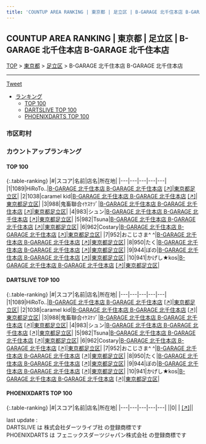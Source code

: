 ```yaml
---
title: 'COUNTUP AREA RANKING | 東京都 | 足立区 | B-GARAGE 北千住本店 B-GARAGE 北千住本店'
---
```

## COUNTUP AREA RANKING | 東京都 | 足立区 | B-GARAGE 北千住本店 B-GARAGE 北千住本店

[TOP](/darts/rank/) > [東京都](/darts/rank/東京都/) > [足立区](/darts/rank/東京都/足立区/) > B-GARAGE 北千住本店 B-GARAGE 北千住本店

___

<a href="https://twitter.com/share?ref_src=twsrc%5Etfw" data-text="COUNTUP AREA RANKING | 東京都足立区B-GARAGE 北千住本店 B-GARAGE 北千住本店" class="twitter-share-button" data-hashtags="DARTSLIVE,PHOENIXDARTS,darts,ダーツ" data-show-count="false">Tweet</a>

* [ランキング](#カウントアップランキング)
    * [TOP 100](#top-100)
    * [DARTSLIVE TOP 100](#dartslive-top-100)
    * [PHOENIXDARTS TOP 100](#phoenixdarts-top-100)

### 市区町村

<ul>

</ul>

### カウントアップランキング

#### TOP 100



{:.table-ranking}
|#|スコア|名前|店名|所在地|
|---|---|---|---|---|
|1|1089|<span class="rank-name-dl">HiRoTo..</span>|<a href="/darts/rank/shops/1fa97d0ff53276f6774c926eb736cb5a.html">B-GARAGE 北千住本店 B-GARAGE 北千住本店</a> <a href="https://search.dartslive.com/jp/shop/1fa97d0ff53276f6774c926eb736cb5a">[↗]</a>|<a href="/darts/rank/東京都/足立区">東京都足立区</a>|
|2|1038|<span class="rank-name-dl">caramel kid</span>|<a href="/darts/rank/shops/1fa97d0ff53276f6774c926eb736cb5a.html">B-GARAGE 北千住本店 B-GARAGE 北千住本店</a> <a href="https://search.dartslive.com/jp/shop/1fa97d0ff53276f6774c926eb736cb5a">[↗]</a>|<a href="/darts/rank/東京都/足立区">東京都足立区</a>|
|3|988|<span class="rank-name-dl">鬼畜聯合ｲｹｽｹｿﾞ</span>|<a href="/darts/rank/shops/1fa97d0ff53276f6774c926eb736cb5a.html">B-GARAGE 北千住本店 B-GARAGE 北千住本店</a> <a href="https://search.dartslive.com/jp/shop/1fa97d0ff53276f6774c926eb736cb5a">[↗]</a>|<a href="/darts/rank/東京都/足立区">東京都足立区</a>|
|4|983|<span class="rank-name-dl">シュン</span>|<a href="/darts/rank/shops/1fa97d0ff53276f6774c926eb736cb5a.html">B-GARAGE 北千住本店 B-GARAGE 北千住本店</a> <a href="https://search.dartslive.com/jp/shop/1fa97d0ff53276f6774c926eb736cb5a">[↗]</a>|<a href="/darts/rank/東京都/足立区">東京都足立区</a>|
|5|982|<span class="rank-name-dl">Tsuna</span>|<a href="/darts/rank/shops/1fa97d0ff53276f6774c926eb736cb5a.html">B-GARAGE 北千住本店 B-GARAGE 北千住本店</a> <a href="https://search.dartslive.com/jp/shop/1fa97d0ff53276f6774c926eb736cb5a">[↗]</a>|<a href="/darts/rank/東京都/足立区">東京都足立区</a>|
|6|962|<span class="rank-name-dl">Costary</span>|<a href="/darts/rank/shops/1fa97d0ff53276f6774c926eb736cb5a.html">B-GARAGE 北千住本店 B-GARAGE 北千住本店</a> <a href="https://search.dartslive.com/jp/shop/1fa97d0ff53276f6774c926eb736cb5a">[↗]</a>|<a href="/darts/rank/東京都/足立区">東京都足立区</a>|
|7|952|<span class="rank-name-dl">おこじさま^ ^</span>|<a href="/darts/rank/shops/1fa97d0ff53276f6774c926eb736cb5a.html">B-GARAGE 北千住本店 B-GARAGE 北千住本店</a> <a href="https://search.dartslive.com/jp/shop/1fa97d0ff53276f6774c926eb736cb5a">[↗]</a>|<a href="/darts/rank/東京都/足立区">東京都足立区</a>|
|8|950|<span class="rank-name-dl">たく</span>|<a href="/darts/rank/shops/1fa97d0ff53276f6774c926eb736cb5a.html">B-GARAGE 北千住本店 B-GARAGE 北千住本店</a> <a href="https://search.dartslive.com/jp/shop/1fa97d0ff53276f6774c926eb736cb5a">[↗]</a>|<a href="/darts/rank/東京都/足立区">東京都足立区</a>|
|9|944|<span class="rank-name-dl">ぼの</span>|<a href="/darts/rank/shops/1fa97d0ff53276f6774c926eb736cb5a.html">B-GARAGE 北千住本店 B-GARAGE 北千住本店</a> <a href="https://search.dartslive.com/jp/shop/1fa97d0ff53276f6774c926eb736cb5a">[↗]</a>|<a href="/darts/rank/東京都/足立区">東京都足立区</a>|
|10|941|<span class="rank-name-dl">かげし★kos</span>|<a href="/darts/rank/shops/1fa97d0ff53276f6774c926eb736cb5a.html">B-GARAGE 北千住本店 B-GARAGE 北千住本店</a> <a href="https://search.dartslive.com/jp/shop/1fa97d0ff53276f6774c926eb736cb5a">[↗]</a>|<a href="/darts/rank/東京都/足立区">東京都足立区</a>|


#### DARTSLIVE TOP 100



{:.table-ranking}
|#|スコア|名前|店名|所在地|
|---|---|---|---|---|
|1|1089|<span class="rank-name-dl">HiRoTo..</span>|<a href="/darts/rank/shops/1fa97d0ff53276f6774c926eb736cb5a.html">B-GARAGE 北千住本店 B-GARAGE 北千住本店</a> <a href="https://search.dartslive.com/jp/shop/1fa97d0ff53276f6774c926eb736cb5a">[↗]</a>|<a href="/darts/rank/東京都/足立区">東京都足立区</a>|
|2|1038|<span class="rank-name-dl">caramel kid</span>|<a href="/darts/rank/shops/1fa97d0ff53276f6774c926eb736cb5a.html">B-GARAGE 北千住本店 B-GARAGE 北千住本店</a> <a href="https://search.dartslive.com/jp/shop/1fa97d0ff53276f6774c926eb736cb5a">[↗]</a>|<a href="/darts/rank/東京都/足立区">東京都足立区</a>|
|3|988|<span class="rank-name-dl">鬼畜聯合ｲｹｽｹｿﾞ</span>|<a href="/darts/rank/shops/1fa97d0ff53276f6774c926eb736cb5a.html">B-GARAGE 北千住本店 B-GARAGE 北千住本店</a> <a href="https://search.dartslive.com/jp/shop/1fa97d0ff53276f6774c926eb736cb5a">[↗]</a>|<a href="/darts/rank/東京都/足立区">東京都足立区</a>|
|4|983|<span class="rank-name-dl">シュン</span>|<a href="/darts/rank/shops/1fa97d0ff53276f6774c926eb736cb5a.html">B-GARAGE 北千住本店 B-GARAGE 北千住本店</a> <a href="https://search.dartslive.com/jp/shop/1fa97d0ff53276f6774c926eb736cb5a">[↗]</a>|<a href="/darts/rank/東京都/足立区">東京都足立区</a>|
|5|982|<span class="rank-name-dl">Tsuna</span>|<a href="/darts/rank/shops/1fa97d0ff53276f6774c926eb736cb5a.html">B-GARAGE 北千住本店 B-GARAGE 北千住本店</a> <a href="https://search.dartslive.com/jp/shop/1fa97d0ff53276f6774c926eb736cb5a">[↗]</a>|<a href="/darts/rank/東京都/足立区">東京都足立区</a>|
|6|962|<span class="rank-name-dl">Costary</span>|<a href="/darts/rank/shops/1fa97d0ff53276f6774c926eb736cb5a.html">B-GARAGE 北千住本店 B-GARAGE 北千住本店</a> <a href="https://search.dartslive.com/jp/shop/1fa97d0ff53276f6774c926eb736cb5a">[↗]</a>|<a href="/darts/rank/東京都/足立区">東京都足立区</a>|
|7|952|<span class="rank-name-dl">おこじさま^ ^</span>|<a href="/darts/rank/shops/1fa97d0ff53276f6774c926eb736cb5a.html">B-GARAGE 北千住本店 B-GARAGE 北千住本店</a> <a href="https://search.dartslive.com/jp/shop/1fa97d0ff53276f6774c926eb736cb5a">[↗]</a>|<a href="/darts/rank/東京都/足立区">東京都足立区</a>|
|8|950|<span class="rank-name-dl">たく</span>|<a href="/darts/rank/shops/1fa97d0ff53276f6774c926eb736cb5a.html">B-GARAGE 北千住本店 B-GARAGE 北千住本店</a> <a href="https://search.dartslive.com/jp/shop/1fa97d0ff53276f6774c926eb736cb5a">[↗]</a>|<a href="/darts/rank/東京都/足立区">東京都足立区</a>|
|9|944|<span class="rank-name-dl">ぼの</span>|<a href="/darts/rank/shops/1fa97d0ff53276f6774c926eb736cb5a.html">B-GARAGE 北千住本店 B-GARAGE 北千住本店</a> <a href="https://search.dartslive.com/jp/shop/1fa97d0ff53276f6774c926eb736cb5a">[↗]</a>|<a href="/darts/rank/東京都/足立区">東京都足立区</a>|
|10|941|<span class="rank-name-dl">かげし★kos</span>|<a href="/darts/rank/shops/1fa97d0ff53276f6774c926eb736cb5a.html">B-GARAGE 北千住本店 B-GARAGE 北千住本店</a> <a href="https://search.dartslive.com/jp/shop/1fa97d0ff53276f6774c926eb736cb5a">[↗]</a>|<a href="/darts/rank/東京都/足立区">東京都足立区</a>|


#### PHOENIXDARTS TOP 100



{:.table-ranking}
|#|スコア|名前|店名|所在地|
|---|---|---|---|---|
||0|<span class="rank-name-dl"> </span>|<a href="/darts/rank/shops/.html"></a> <a href="">[↗]</a>|<a href="/darts/rank//"></a>|


<div class="footer border-top border-gray-light mt-5 pt-3 text-right text-gray">
    last update : <span style="font-weight: italic" id="foot_last_modified"></span><br />
    DARTSLIVE は 株式会社ダーツライブ社 の登録商標です<br />
    PHOENIXDARTS は フェニックスダーツジャパン株式会社 の登録商標です<br />
</div>

<script src="https://cdnjs.cloudflare.com/ajax/libs/jquery.tablesorter/2.31.3/js/jquery.tablesorter.min.js" integrity="sha512-qzgd5cYSZcosqpzpn7zF2ZId8f/8CHmFKZ8j7mU4OUXTNRd5g+ZHBPsgKEwoqxCtdQvExE5LprwwPAgoicguNg==" crossorigin="anonymous" referrerpolicy="no-referrer"></script>
<link rel="stylesheet" href="https://cdnjs.cloudflare.com/ajax/libs/jquery.tablesorter/2.31.3/css/theme.default.min.css" integrity="sha512-wghhOJkjQX0Lh3NSWvNKeZ0ZpNn+SPVXX1Qyc9OCaogADktxrBiBdKGDoqVUOyhStvMBmJQ8ZdMHiR3wuEq8+w==" crossorigin="anonymous" referrerpolicy="no-referrer" />
<script>
$(function() {
    $(".table-ranking").tablesorter({sortList:[[0, 0]]});
    $("#foot_last_modified").text(formatDate(new Date(document.lastModified), 'yyyy-MM-dd HH:mm:ss'));
});
</script>

<script async src="https://platform.twitter.com/widgets.js" charset="utf-8"></script>